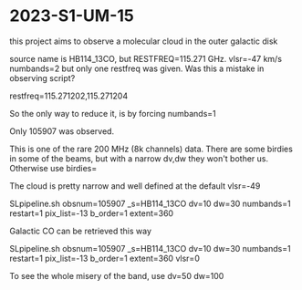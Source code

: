# 2023-S1-UM-15

this project aims to observe a molecular cloud in the outer galactic disk

source name is HB114_13CO, but RESTFREQ=115.271 GHz.   vlsr=-47 km/s
numbands=2 but only one restfreq was given. Was this a mistake in observing script?

restfreq=115.271202,115.271204

So the only way to reduce it, is by forcing numbands=1

Only 105907 was observed.

This is one of the rare 200 MHz (8k channels) data. There are some birdies in some of
the beams, but with a narrow dv,dw they won't bother us. Otherwise use birdies=

The cloud is pretty narrow and well defined at the default vlsr=-49

SLpipeline.sh obsnum=105907 _s=HB114_13CO dv=10 dw=30 numbands=1 restart=1 pix_list=-13 b_order=1 extent=360

Galactic CO can be retrieved this way

SLpipeline.sh obsnum=105907 _s=HB114_13CO dv=10 dw=30 numbands=1 restart=1 pix_list=-13 b_order=1 extent=360 vlsr=0

To see the whole misery of the band, use dv=50 dw=100

